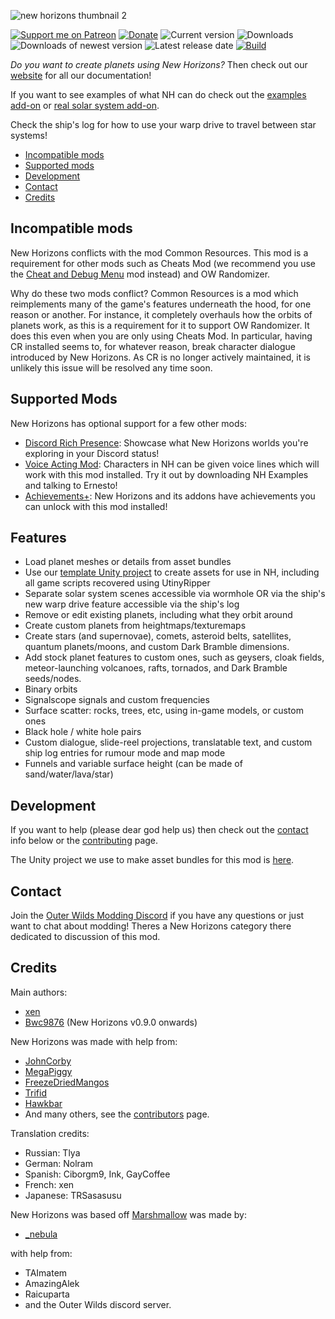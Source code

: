 ![new horizons thumbnail 2](https://user-images.githubusercontent.com/22628069/154112130-b777f618-245f-44c9-9408-e11141fc5fde.png)

[![Support me on Patreon](https://img.shields.io/endpoint.svg?url=https%3A%2F%2Fshieldsio-patreon.vercel.app%2Fapi%3Fusername%3Dxen42%26type%3Dpatrons&style=flat)](https://patreon.com/xen42)
[![Donate](https://img.shields.io/badge/Donate-PayPal-blue.svg)](https://www.paypal.com/paypalme/xen42)
![Current version](https://img.shields.io/github/manifest-json/v/xen-42/outer-wilds-new-horizons?color=gree&filename=NewHorizons%2Fmanifest.json)
![Downloads](https://img.shields.io/github/downloads/xen-42/outer-wilds-new-horizons/total)
![Downloads of newest version](https://img.shields.io/github/downloads/xen-42/outer-wilds-new-horizons/latest/total)
![Latest release date](https://img.shields.io/github/release-date/xen-42/outer-wilds-new-horizons)
[![Build](https://github.com/xen-42/outer-wilds-new-horizons/actions/workflows/build.yaml/badge.svg)](https://github.com/xen-42/outer-wilds-new-horizons/actions/workflows/build.yaml)

_Do you want to create planets using New Horizons?_ Then check out our [website](https://nh.outerwildsmods.com/) for all our documentation!

If you want to see examples of what NH can do check out the [examples add-on](https://github.com/xen-42/ow-new-horizons-examples) or [real solar system add-on](https://github.com/xen-42/outer-wilds-real-solar-system).

Check the ship's log for how to use your warp drive to travel between star systems!

<!-- TOC -->

-   [Incompatible mods](#incompatible-mods)
-   [Supported mods](#supported-mods)
-   [Development](#development)
-   [Contact](#contact)
-   [Credits](#credits)

<!-- /TOC -->

## Incompatible mods

New Horizons conflicts with the mod Common Resources. This mod is a requirement for other mods such as Cheats Mod (we recommend you use the [Cheat and Debug Menu](https://outerwildsmods.com/mods/cheatanddebugmenu/) mod instead) and OW Randomizer.

Why do these two mods conflict? Common Resources is a mod which reimplements many of the game's features underneath the hood, for one reason or another. For instance, it completely overhauls how the orbits of planets work, as this is a requirement for it to support OW Randomizer. It does this even when you are only using Cheats Mod. In particular, having CR installed seems to, for whatever reason, break character dialogue introduced by New Horizons. As CR is no longer actively maintained, it is unlikely this issue will be resolved any time soon. 

## Supported Mods

New Horizons has optional support for a few other mods:

-   [Discord Rich Presence](https://outerwildsmods.com/mods/discordrichpresence/): Showcase what New Horizons worlds you're exploring in your Discord status!
-   [Voice Acting Mod](https://outerwildsmods.com/mods/voiceactingmod/): Characters in NH can be given voice lines which will work with this mod installed. Try it out by downloading NH Examples and talking to Ernesto!
-   [Achievements+](https://outerwildsmods.com/mods/achievements/): New Horizons and its addons have achievements you can unlock with this mod installed!

## Features

-   Load planet meshes or details from asset bundles
-   Use our [template Unity project](https://github.com/xen-42/outer-wilds-unity-template) to create assets for use in NH, including all game scripts recovered using UtinyRipper
-   Separate solar system scenes accessible via wormhole OR via the ship's new warp drive feature accessible via the ship's log
-   Remove or edit existing planets, including what they orbit around
-   Create custom planets from heightmaps/texturemaps
-   Create stars (and supernovae), comets, asteroid belts, satellites, quantum planets/moons, and custom Dark Bramble dimensions.
-   Add stock planet features to custom ones, such as geysers, cloak fields, meteor-launching volcanoes, rafts, tornados, and Dark Bramble seeds/nodes.
-   Binary orbits
-   Signalscope signals and custom frequencies
-   Surface scatter: rocks, trees, etc, using in-game models, or custom ones
-   Black hole / white hole pairs
-   Custom dialogue, slide-reel projections, translatable text, and custom ship log entries for rumour mode and map mode
-   Funnels and variable surface height (can be made of sand/water/lava/star)

## Development

If you want to help (please dear god help us) then check out the [contact](#contact) info below or the [contributing](https://github.com/xen-42/outer-wilds-new-horizons/blob/master/CONTRIBUTING.md) page.

The Unity project we use to make asset bundles for this mod is [here](https://github.com/xen-42/new-horizons-unity).

## Contact

Join the [Outer Wilds Modding Discord](https://discord.gg/MvbCbBz6Q6) if you have any questions or just want to chat about modding! Theres a New Horizons category there dedicated to discussion of this mod.

## Credits

Main authors:

-   [xen](https://github.com/xen-42)
-   [Bwc9876](https://github.com/Bwc9876) (New Horizons v0.9.0 onwards)

New Horizons was made with help from:

-   [JohnCorby](https://github.com/JohnCorby)
-   [MegaPiggy](https://github.com/MegaPiggy)
-   [FreezeDriedMangos](https://github.com/FreezeDriedMangos)
-   [Trifid](https://github.com/TerrificTrifid)
-   [Hawkbar](https://github.com/Hawkbat)
-   And many others, see the [contributors](https://github.com/Outer-Wilds-New-Horizons/new-horizons/graphs/contributors) page.

Translation credits:

-   Russian: Tlya
-   German: Nolram
-   Spanish: Ciborgm9, Ink, GayCoffee
-   French: xen
-   Japanese: TRSasasusu

New Horizons was based off [Marshmallow](https://github.com/misternebula/Marshmallow) was made by:

-   [\_nebula](https://github.com/misternebula)

with help from:

-   TAImatem
-   AmazingAlek
-   Raicuparta
-   and the Outer Wilds discord server.
